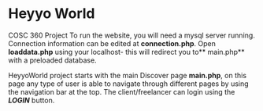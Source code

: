 # Heyyo World
COSC 360 Project
  To run the website, you will need a mysql server running. Connection information can be edited at **connection.php**. Open **loaddata.php** using your localhost- this will redirect you to** main.php** with a preloaded database.

HeyyoWorld project starts with the main Discover page **main.php**, on this page any type of user is able to navigate through different pages by using the navigation bar at the top. The client/freelancer can login using the _**LOGIN**_ button.
